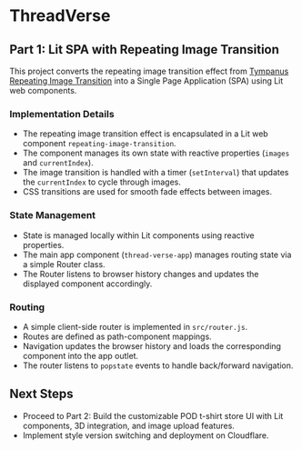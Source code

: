 # ThreadVerse

## Part 1: Lit SPA with Repeating Image Transition

This project converts the repeating image transition effect from [Tympanus Repeating Image Transition](https://tympanus.net/Development/RepeatingImageTransition/) into a Single Page Application (SPA) using Lit web components.

### Implementation Details

- The repeating image transition effect is encapsulated in a Lit web component `repeating-image-transition`.
- The component manages its own state with reactive properties (`images` and `currentIndex`).
- The image transition is handled with a timer (`setInterval`) that updates the `currentIndex` to cycle through images.
- CSS transitions are used for smooth fade effects between images.

### State Management

- State is managed locally within Lit components using reactive properties.
- The main app component (`thread-verse-app`) manages routing state via a simple Router class.
- The Router listens to browser history changes and updates the displayed component accordingly.

### Routing

- A simple client-side router is implemented in `src/router.js`.
- Routes are defined as path-component mappings.
- Navigation updates the browser history and loads the corresponding component into the app outlet.
- The router listens to `popstate` events to handle back/forward navigation.

## Next Steps

- Proceed to Part 2: Build the customizable POD t-shirt store UI with Lit components, 3D integration, and image upload features.
- Implement style version switching and deployment on Cloudflare.
